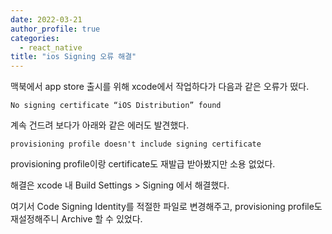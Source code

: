 ```yaml
---
date: 2022-03-21
author_profile: true
categories:
  - react_native
title: "ios Signing 오류 해결"
---
```


맥북에서 app store 출시를 위해 xcode에서 작업하다가 다음과 같은 오류가 떴다.

```No signing certificate “iOS Distribution” found```

계속 건드려 보다가 아래와 같은 에러도 발견했다.

```provisioning profile doesn't include signing certificate```

provisioning profile이랑 certificate도 재발급 받아봤지만 소용 없었다.



해결은 xcode 내 Build Settings > Signing 에서 해결했다.

여기서 Code Signing Identity를 적절한 파일로 변경해주고, provisioning profile도 재설정해주니 Archive 할 수 있었다.